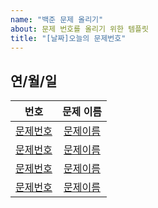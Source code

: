 ```yaml
---
name: "백준 문제 올리기"
about: 문제 번호를 올리기 위한 템플릿
title: "[날짜]오늘의 문제번호"
---
```


## 연/월/일

 번호 | 문제 이름 |
|:----:|:---------:|
| [문제번호](https://www.acmicpc.net/problem/) | [문제이름](https://www.acmicpc.net/problem/) |
| [문제번호](https://www.acmicpc.net/problem/) | [문제이름](https://www.acmicpc.net/problem/) |
| [문제번호](https://www.acmicpc.net/problem/) | [문제이름](https://www.acmicpc.net/problem/) |
| [문제번호](https://www.acmicpc.net/problem/) | [문제이름](https://www.acmicpc.net/problem/) |
